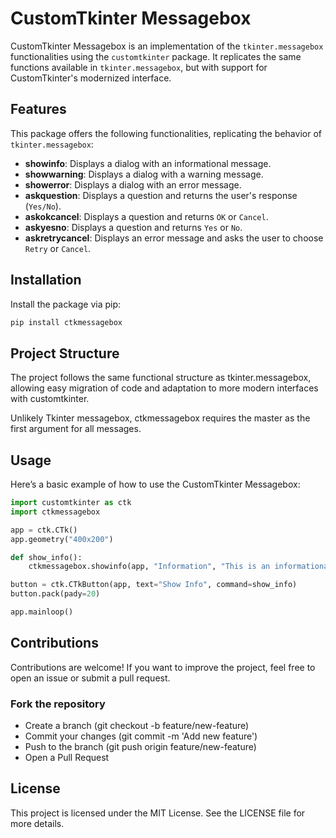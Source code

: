 # CustomTkinter Messagebox

CustomTkinter Messagebox is an implementation of the `tkinter.messagebox` functionalities using the `customtkinter` package. It replicates the same functions available in `tkinter.messagebox`, but with support for CustomTkinter's modernized interface.

## Features

This package offers the following functionalities, replicating the behavior of `tkinter.messagebox`:

- **showinfo**: Displays a dialog with an informational message.
- **showwarning**: Displays a dialog with a warning message.
- **showerror**: Displays a dialog with an error message.
- **askquestion**: Displays a question and returns the user's response (`Yes/No`).
- **askokcancel**: Displays a question and returns `OK` or `Cancel`.
- **askyesno**: Displays a question and returns `Yes` or `No`.
- **askretrycancel**: Displays an error message and asks the user to choose `Retry` or `Cancel`.

## Installation

Install the package via pip:

```bash
pip install ctkmessagebox
```

## Project Structure
The project follows the same functional structure as tkinter.messagebox, allowing easy migration of code and adaptation to more modern interfaces with customtkinter.

Unlikely Tkinter messagebox, ctkmessagebox requires the master as the first argument for all messages.

## Usage
Here’s a basic example of how to use the CustomTkinter Messagebox:

```python
import customtkinter as ctk
import ctkmessagebox

app = ctk.CTk()
app.geometry("400x200")

def show_info():
    ctkmessagebox.showinfo(app, "Information", "This is an informational message.")

button = ctk.CTkButton(app, text="Show Info", command=show_info)
button.pack(pady=20)

app.mainloop()
```

## Contributions
Contributions are welcome! If you want to improve the project, feel free to open an issue or submit a pull request.

### Fork the repository
- Create a branch (git checkout -b feature/new-feature)
- Commit your changes (git commit -m 'Add new feature')
- Push to the branch (git push origin feature/new-feature)
- Open a Pull Request

## License
This project is licensed under the MIT License. See the LICENSE file for more details.

